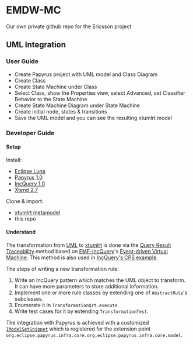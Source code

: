 # EMDW-MC
Our own private github repo for the Ericsson project

## UML Integration

### User Guide

* Create Papyrus project with UML model and Class Diagram
* Create Class
* Create State Machine under Class
* Select Class, show the Properties view, select Advanced, set Classifier Behavior to the State Machine
* Create State Machine Diagram under State Machine
* Create initial node, states & transitions
* Save the UML model and you can see the resulting xtumlrt model

### Developer Guide

#### Setup

Install:

* [Eclipse Luna](https://www.eclipse.org/downloads/)
* [Papyrus 1.0](http://download.eclipse.org/modeling/mdt/papyrus/updates/releases/luna)
* [IncQuery 1.0](https://hudson.eclipse.org/incquery/job/incquery-master/lastSuccessfulBuild/artifact/update-site/)
* [Xtend 2.7](http://download.eclipse.org/modeling/tmf/xtext/updates/composite/releases/)

Clone & import:

* [xtumlrt metamodel](https://github.com/IncQueryLabs/EMDW-Mirror-Metamodels)
* this repo

#### Understand

The transformation from [UML](https://wiki.eclipse.org/MDT/UML2) to [xtumlrt](https://umlrt.zeligsoft.com/gerrit/#/admin/projects/xtumlrt.model) is done via the [Query Result Traceability](https://github.com/IncQueryLabs/incquery-examples-cps/wiki/Query-result-traceability-M2M-transformation) method based on [EMF-IncQuery](https://www.eclipse.org/incquery/)'s [Event-driven Virtual Machine](https://wiki.eclipse.org/EMFIncQuery/DeveloperDocumentation/EventDrivenVM). This method is also used in [IncQuery's CPS example](https://github.com/IncQueryLabs/incquery-examples-cps).

The steps of writing a new transformation rule:

1. Write an IncQuery pattern which matches the UML object to transform. It can have more parameters to store additional information.
1. Implement one or more rule classes by extending one of `AbstractRule`'s subclasses.
1. Enumerate it in `TransformationQrt.execute`.
1. Write test cases for it by extending `TransformationTest`.

The integration with Papyrus is achieved with a customized [`IModelSetSnippet`](https://eclipse.googlesource.com/papyrus/org.eclipse.papyrus/+/committers/vlorenzo/kepler/locationEnhancement/plugins/infra/core/org.eclipse.papyrus.infra.core/src/org/eclipse/papyrus/infra/core/resource/IModelSetSnippet.java) which is registered for the extension point `org.eclipse.papyrus.infra.core.org.eclipse.papyrus.infra.core.model`.